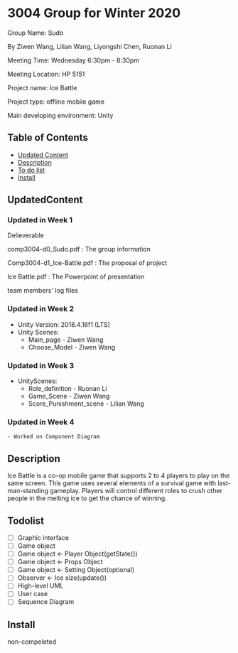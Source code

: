 
# 3004 Group for Winter 2020
  Group Name:  Sudo 
  
  By Ziwen Wang, Lilian Wang, Liyongshi Chen, Ruonan Li
  
  Meeting Time: Wednesday 6:30pm - 8:30pm  
  
  Meeting Location: HP 5151  
  
  Project name: Ice Battle
  
  Project type: offline mobile game
  
  Main developing environment: Unity 

## Table of Contents
  - [Updated Content](#UpdatedContent)
  - [Description](#description)
  - [To do list](#TodoList)
  - [Install](#install)
  
## UpdatedContent
### Updated in Week 1
Delieverable

   comp3004-d0_Sudo.pdf  :  The group information

   Comp3004-d1_Ice-Battle.pdf : The proposal of project
   
   Ice Battle.pdf : The Powerpoint of presentation
   
   team members' log files 
   
 ### Updated in Week 2
 - Unity Version: 2018.4.16f1 (LTS)
 - Unity Scenes:
    - Main_page  - Ziwen Wang
    - Choose_Model - Ziwen Wang
 
 ### Updated in Week 3
 - UnityScenes:
    - Role_definition - Ruonan Li
    - Game_Scene - Ziwen Wang
    - Score_Punishment_scene - Lilian Wang
 ### Updated in Week 4
    - Worked on Component Diagram

## Description
  Ice Battle ​is a co-op mobile game that supports 2 to 4 players to play on the same screen. This game uses several elements of a survival game with last-man-standing gameplay. Players will control different roles to crush other people in the melting ice to get the chance of winning.
  
## Todolist
- [ ] Graphic interface
- [ ] Game object
- [ ] Game object <- Player Object(getState())
- [ ] Game object <- Props Object
- [ ] Game object <- Setting Object(optional)
- [ ] Observer <- Ice size(update())
- [ ] High-level UML
- [ ] User case
- [ ] Sequence Diagram

## Install
  non-compeleted
  
